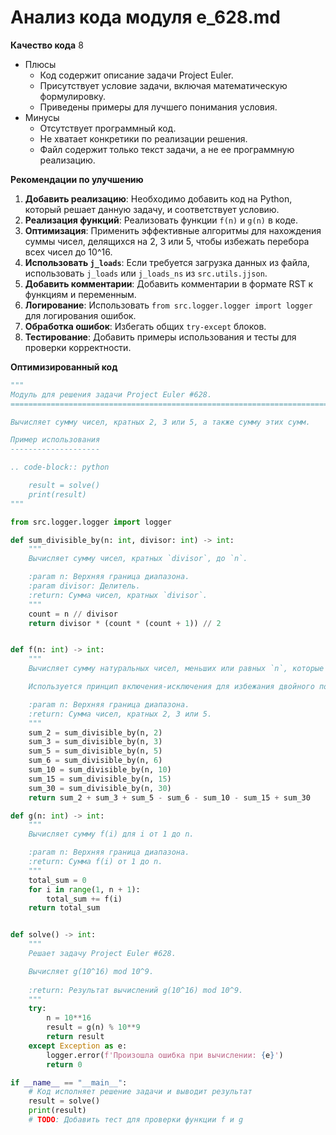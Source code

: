 # Анализ кода модуля e_628.md

**Качество кода**
8
-  Плюсы
    - Код содержит описание задачи Project Euler.
    -  Присутствует условие задачи, включая математическую формулировку.
    -  Приведены примеры для лучшего понимания условия.
-  Минусы
    - Отсутствует программный код.
    - Не хватает конкретики по реализации решения.
    - Файл содержит только текст задачи, а не ее программную реализацию.

**Рекомендации по улучшению**

1.  **Добавить реализацию**: Необходимо добавить код на Python, который решает данную задачу, и соответствует условию.
2.  **Реализация функций**: Реализовать функции `f(n)` и `g(n)` в коде.
3.  **Оптимизация**: Применить эффективные алгоритмы для нахождения суммы чисел, делящихся на 2, 3 или 5, чтобы избежать перебора всех чисел до 10^16.
4.  **Использовать `j_loads`**: Если требуется загрузка данных из файла, использовать `j_loads` или `j_loads_ns` из `src.utils.jjson`.
5.  **Добавить комментарии**: Добавить комментарии в формате RST к функциям и переменным.
6.  **Логирование**: Использовать `from src.logger.logger import logger` для логирования ошибок.
7.  **Обработка ошибок**: Избегать общих `try-except` блоков.
8.  **Тестирование**: Добавить примеры использования и тесты для проверки корректности.

**Оптимизированный код**

```python
"""
Модуль для решения задачи Project Euler #628.
=========================================================================================

Вычисляет сумму чисел, кратных 2, 3 или 5, а также сумму этих сумм.

Пример использования
--------------------

.. code-block:: python

    result = solve()
    print(result)
"""

from src.logger.logger import logger

def sum_divisible_by(n: int, divisor: int) -> int:
    """
    Вычисляет сумму чисел, кратных `divisor`, до `n`.

    :param n: Верхняя граница диапазона.
    :param divisor: Делитель.
    :return: Сумма чисел, кратных `divisor`.
    """
    count = n // divisor
    return divisor * (count * (count + 1)) // 2


def f(n: int) -> int:
    """
    Вычисляет сумму натуральных чисел, меньших или равных `n`, которые делятся на 2, 3 или 5.

    Используется принцип включения-исключения для избежания двойного подсчета.

    :param n: Верхняя граница диапазона.
    :return: Сумма чисел, кратных 2, 3 или 5.
    """
    sum_2 = sum_divisible_by(n, 2)
    sum_3 = sum_divisible_by(n, 3)
    sum_5 = sum_divisible_by(n, 5)
    sum_6 = sum_divisible_by(n, 6)
    sum_10 = sum_divisible_by(n, 10)
    sum_15 = sum_divisible_by(n, 15)
    sum_30 = sum_divisible_by(n, 30)
    return sum_2 + sum_3 + sum_5 - sum_6 - sum_10 - sum_15 + sum_30

def g(n: int) -> int:
    """
    Вычисляет сумму f(i) для i от 1 до n.

    :param n: Верхняя граница диапазона.
    :return: Сумма f(i) от 1 до n.
    """
    total_sum = 0
    for i in range(1, n + 1):
        total_sum += f(i)
    return total_sum


def solve() -> int:
    """
    Решает задачу Project Euler #628.

    Вычисляет g(10^16) mod 10^9.
    
    :return: Результат вычислений g(10^16) mod 10^9.
    """
    try:
        n = 10**16
        result = g(n) % 10**9
        return result
    except Exception as e:
        logger.error(f'Произошла ошибка при вычислении: {e}')
        return 0

if __name__ == "__main__":
    # Код исполняет решение задачи и выводит результат
    result = solve()
    print(result)
    # TODO: Добавить тест для проверки функции f и g
```